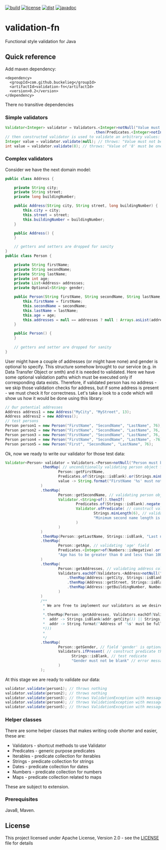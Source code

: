 [![build](https://github.com/buckelieg/validation-fn/workflows/build/badge.svg?branch=master)]()
[![license](https://img.shields.io/github/license/buckelieg/validation-fn.svg)](./LICENSE.md)
[![dist](https://img.shields.io/maven-central/v/com.github.buckelieg/validation-fn.svg)](http://mvnrepository.com/artifact/com.github.buckelieg/validation-fn)
[![javadoc](https://javadoc.io/badge2/com.github.buckelieg/validation-fn/javadoc.svg)](https://javadoc.io/doc/com.github.buckelieg/validation-fn)
# validation-fn
Functional style validation for Java

## Quick reference

Add maven dependency:
```
<dependency>
  <groupId>com.github.buckelieg</groupId>
  <artifactId>validation-fn</artifactId>
  <version>0.2</version>
</dependency>
```
There no transitive dependencies

### Simple validators

```java
Validator<Integer> validator = Validators.<Integer>notNull("Value must not be null")
                                        .then(Predicates.<Integer>notIn(20, 789, 1001), v -> String.format("Value of '%s' must be one of:  [20, 789, 1001]", v));
// then constructed validator is used to validate an arbitrary values:
Integer value = validator.validate(null); // throws: "Value must not be null"
int value = validator.validate(8); // throws: "Value of '8' must be one of:  [20, 789, 1001]"
```

### Complex validators
Consider we have the next domain model:
```java
public class Address {

    private String city;
    private String street;
    private long buildingNumber;

    public Address(String city, String street, long buildingNumber) {
        this.city = city;
        this.street = street;
        this.buildingNumber = buildingNumber;
    }

    public Address() {
    }

    // getters and setters are dropped for sanity
}
public class Person {

    private String firstName;
    private String secondName;
    private String lastName;
    private int age;
    private List<Address> addresses;
    private Optional<String> gender;

    public Person(String firstName, String secondName, String lastName, int age, Address... addresses) {
        this.firstName = firstName;
        this.secondName = secondName;
        this.lastName = lastName;
        this.age = age;
        this.addresses = null == addresses ? null : Arrays.asList(addresses);
    }

    public Person() {
    }
    
    // getters and setter are dropped for sanity
}
```
User might have a couple of addresses (or might have none) and gender is optional to specify.
This structure somehow brought to our service (e.g. in Data Transfer Object or smth) and it is needed to validated.
Here we have some optional validation paths which must be executed only if corresponding data exists.
Therefore, if validated person has no address - we skip those validation checks for address, but
if some address is present - we must check it for correctness.
Let's take a look to a code which will show us how it would be done using this library:
```java
// Our potential addresses
Address address1 = new Address("MyCity", "MyStreet", 13);
Address address2 = new Address();
// test persons
Person person1 = new Person("FirstName", "SecondName", "LastName", 76);
Person person2 = new Person("FirstName", "SecondName", "LastName", 76, address1);
Person person3 = new Person("FirstName", "SecondName", "LastName", 76, address1, address2);
Person person4 = new Person("FirstName", "SecondName", "LastName", -76);
Person person5 = new Person("First", "SecondName", "LastName", 76);
```
Ok, now we ready to write our validator for those test data:
```java
Validator<Person> validator = Validators.<Person>notNull("Person must be provided")
                .thenMap( // unconditionally validating person object field of 'firstName'
                        Person::getFirstName,
                        Predicates.of(Strings::isBlank).or(Strings.minLength(6)), // validation case in the form of java.util.Predicate 
                        value -> String.format("FirstName '%s' must not be null and at least 6 characters long", value) // error message provider function - the ValidationException message
                )
                .thenMap(
                        Person::getSecondName, // validating person object field of 'secondName'
                        Validator.<String>of().thenIf(
                                Predicates.of(Strings::isBlank).negate(), // field validation condition
                                Validator.ofPredicate( // construct validator from:
                                        Strings.minLength(6), // validation test case predicate
                                        "Minimum second name length is 6" // error message if predicate returns TRUE
                                )
                        )
                )
                .thenMap(Person::getLastName, Strings::isBlank, "Last name must not be empty") // unconditionally validating 'lastName'
                .thenMap(
                        Person::getAge, // validating 'age' field
                        Predicates.<Integer>of(Numbers::isNegative).or(Numbers.max(100)), // combine predicates with arbitrary conditions to be validated against
                        "Age has to be greater than 0 and less than 100" // an error message if we fail
                )
                .thenMap(
                        Person::getAddresses, // validating address collection
                        Validators.eachOf(Validators.<Address>notNull("Address must not be null")
                            .thenMap(Address::getCity, Strings::isBlank, "City must not be blank")
                            .thenMap(Address::getStreet, Strings::isBlank, "Street must not be blank")
                            .thenMap(Address::getBuildingNumber, Numbers::isNegative, "Build number must be positive")
                        )
                )
                /**
                 * We are free to implement our validators as we desire. For example if we want to validate address at once - we might write the validator like this:
                 * 
                 *.thenMap(Person::getAddresses, Validators.eachOf(Validators.<Address>notNull().then(
                 *  addr -> Strings.isBlank(addr.getCity()) || Strings.isBlank(addr.getStreet()) || Numbers.isNegative(addr.getBuildingNumber()),
                 *  addr -> String.format("Address of '%s' must be fully filled in", addr) // if Address.toString() method is implemented fine we obtain reasonable error description
                 *)))
                 * 
                 */
                .thenMap(
                        Person::getGender, // field 'gender' is optional, so we validating it only if the value is present
                        Validators.ifPresent( // construct predicate that validates on existing value (i.e. optional object is not null and not empty) - if it is - undegroing validation is not performed
                              Strings::isBlank, // test redicate 
                              "Gender must not be blank" // error message
                        )
                );
```
At this stage we are ready to validate our data:
```java
validator.validate(person1); // throws nothing
validator.validate(person2); // throws nothing
validator.validate(person3); // throws ValidationException with message of "City must not be blank" since the second address is not filled at all
validator.validate(person4); // throws ValidationException with message of "Age has to be greater than 0 and less than 100" since age is -76
validator.validate(person5); // throws ValidationException with message of "FirstName 'First' must not be null and at least 6 characters long" since it is 5 characters long
```
### Helper classes
There are some helper classes that makes writing code shorter and easier, these are:
+ Validators - shortcut methods to use Validator
+ Predicates - generic purpose predicates
+ Iterables - predicate collection for iterables
+ Strings - predicate collection for strings
+ Dates - predicate collection for dates
+ Numbers - predicate collection for numbers
+ Maps - predicate collection related to maps

These are subject to extension. 

### Prerequisites
Java8, Maven.

## License
This project licensed under Apache License, Version 2.0 - see the [LICENSE](LICENSE) file for details

